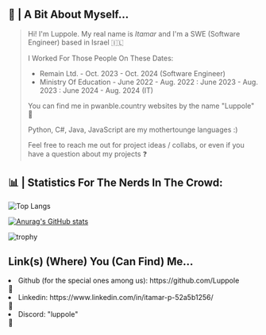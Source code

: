 ## 👨 | A Bit About Myself... 

> Hi! I'm Luppole. My real name is *Itamar* and I'm a SWE (Software Engineer) based in Israel 🇮🇱
>
> I Worked For Those People On These Dates:
> - Remain Ltd. - Oct. 2023 - Oct. 2024 (Software Engineer)
> - Ministry Of Education - June 2022 - Aug. 2022 : June 2023 - Aug. 2023 : June 2024 - Aug. 2024 (IT)
> 
> You can find me in pwanble.country websites by the name "Luppole" 🔎
> 
> Python, C#, Java, JavaScript are my mothertounge languages :)
> 
> Feel free to reach me out for project ideas / collabs, or even if you have a question about my projects ❓

## 📊 | Statistics For The Nerds In The Crowd:

![Top Langs](https://github-readme-stats.vercel.app/api/top-langs/?username=luppole&size_weight=0.10&count_weight=0.15&hide=shaderlab,hlsl,cpp,gap&langs_count=8&layout=compact&theme=ayu-mirage)


[![Anurag's GitHub stats](https://github-readme-stats.vercel.app/api?username=luppole&hide=contribs,prs&theme=ayu-mirage)](https://github.com/anuraghazra/github-readme-stats)


![trophy](https://github-profile-trophy.vercel.app/?username=Luppole&theme=onedark)

## **Link(s) (Where) You (Can Find) Me...**
<li> Github (for the special ones among us): https://github.com/Luppole </li> 🔗
<li> Linkedin: https://www.linkedin.com/in/itamar-p-52a5b1256/ </li> 🔗
<li> Discord: "luppole" </li> 🔗
